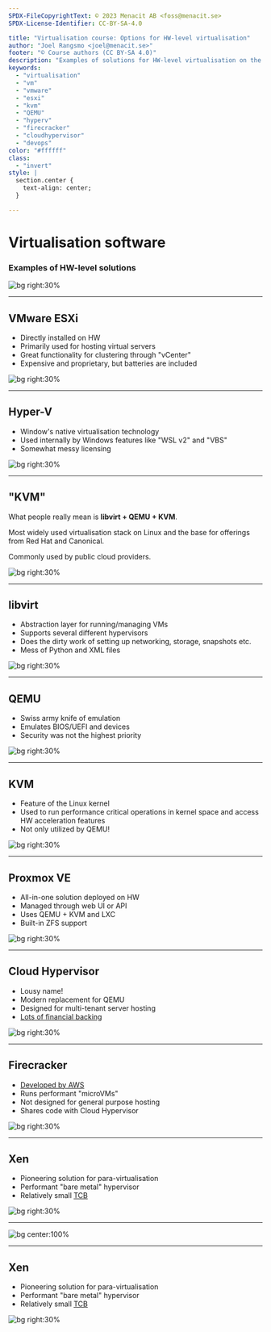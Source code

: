 ```yaml
---
SPDX-FileCopyrightText: © 2023 Menacit AB <foss@menacit.se>
SPDX-License-Identifier: CC-BY-SA-4.0

title: "Virtualisation course: Options for HW-level virtualisation"
author: "Joel Rangsmo <joel@menacit.se>"
footer: "© Course authors (CC BY-SA 4.0)"
description: "Examples of solutions for HW-level virtualisation on the market"
keywords:
  - "virtualisation"
  - "vm"
  - "vmware"
  - "esxi"
  - "kvm"
  - "QEMU"
  - "hyperv"
  - "firecracker"
  - "cloudhypervisor"
  - "devops"
color: "#ffffff"
class:
  - "invert"
style: |
  section.center {
    text-align: center;
  }

---
```

<!-- _footer: "%ATTRIBUTION_PREFIX% ETC Project (CC0 1.0)" -->
# Virtualisation software
### Examples of HW-level solutions

![bg right:30%](images/10-computer_man.jpg)

<!--
- So far everything we've covered applies more or less to both HW-level and OS-level virtualisation

- We've been quite soft and general, this section will be more technical

- Remind students to ask questions if things are unclear
-->

---
<!-- _footer: "%ATTRIBUTION_PREFIX% Martin Fisch (CC BY 2.0)" -->
## VMware ESXi
- Directly installed on HW
- Primarily used for hosting virtual servers
- Great functionality for clustering through "vCenter"
- Expensive and proprietary, but batteries are included

![bg right:30%](images/10-bees.jpg)

<!--
- ESXI is installed on HW just like you would a Linux distribution

- Hypervisor cluster is controlled by vCenter

- Live migration, vSwitch and vSAN makes setting up highly availble hypervisor clusters easy

- Decent choice for SMBs with limited IT staff and high availability requirements

- "No one ever got fired for buying VMware"
-->

---
<!-- _footer: "%ATTRIBUTION_PREFIX% Daniel Oliva Barbero (CC BY 2.0)" -->
## Hyper-V
- Window's native virtualisation technology
- Used internally by Windows features like "WSL v2" and "VBS"
- Somewhat messy licensing

![bg right:30%](images/10-vapor_windows.jpg)

<!--
- Built in to Windows

- VM manager (similar to Virtualbox) can be activated as a Windows feature

- Requires Windows 10 Pro/Enterprise or Windows 11 Pro. Included in Windows Server, but you often
need to pay per VMs and/or CPU cores. It's boring.

- Was quite late to enter the game and even later to become a competitive option, but works alright
for both Windows and Linux guests these days

- WSL == Windows Subsystem For Linux, ability to run Linux distros in highly integrated VMs

- Clarify that this applies to WSL version 2, not WSL version 1 which is OS-level virtualisation

- VBS == Virtualisation Based Security, examples are Cred Guard, Drive Guard and old Edge sandbox

- VBS uses security properties provided by virtualisation and related HW features without running
traditional OSes in VMs
-->

---
<!-- _footer: "%ATTRIBUTION_PREFIX% Maja Dumat (CC BY 2.0)" -->
## "KVM"
What people really mean is
**libvirt + QEMU + KVM**.  
  
Most widely used virtualisation stack
on Linux and the base for offerings
from Red Hat and Canonical.

Commonly used by public cloud providers.

![bg right:30%](images/10-tunnel.jpg)

<!--
- People use the term KVM incorrectly

- Several different software components make up what people refer to

- For a long while this was the most common solution for virtualisation on Linux servers

- Red Hat makes RHEL (which Centos/Alma Linux/Rocky Linux is based on) and sponsors Fedora

- Canonical makes Ubuntu

Segue: Let's break these components down and see what purpose they serve
-->

---
<!-- _footer: "%ATTRIBUTION_PREFIX% Pedro Ribeiro Simões (CC BY 2.0)" -->
## libvirt
- Abstraction layer for running/managing VMs
- Supports several different hypervisors
- Does the dirty work of setting up networking, storage, snapshots etc.
- Mess of Python and XML files

![bg right:30%](images/10-cables.jpg)

<!--
- If you have used virt-manager or virsh, you've used libvirt

- Most often a client (such as virsh) talks to libvirtd running as a system service

- Handles a lot of the Grunt work, configures routing/NAT rules etc.

- The project shows it's age
-->

---
<!-- _footer: "%ATTRIBUTION_PREFIX% Martin Fisch (CC BY 2.0)" -->
## QEMU
- Swiss army knife of emulation
- Emulates BIOS/UEFI and devices
- Security was not the highest priority

![bg right:30%](images/10-mountains.jpg)

<!--
- QEMU is very flexible, it can emulate obscure CPU architectures and ancient floppy devices

- Most OSes expect a BIOS, hardware devices, etc: QEMU emulates several kinds of these depending
on the OS's needs.

- QEMU's primary goal (at least initially) was to be a somewhat fast and very flexible solution
for emulation. These days, it's primarily used to run server VMs in data centers which is quite
far from this initial goal.

- It's a bit like the "Good/Cheap/Fast"-rule, you need lots of code to implement all these
features and options - lots of code means high risk for bugs, worst case security vulnerabilities

- A great example is the "Venom" VM escape vuln (https://en.wikipedia.org/wiki/VENOM), which
affected code used to emulate a floppy device which was enabled in most (every?) guest. Most users
in the current century probably never needed this feature, but it still was available.
-->

---
<!-- _footer: "%ATTRIBUTION_PREFIX% Aka Tman (CC BY 2.0)" -->
## KVM
- Feature of the Linux kernel
- Used to run performance critical operations in kernel space and access HW acceleration features
- Not only utilized by QEMU!

![bg right:30%](images/10-mosaic.jpg)

<!--
- What makes QEMU become fast and usable, fully emulating a CPU and RAM is very slow

- Not only used by QEMU, as we are about to see

Segue: Before we get into other users of KVM, there is a project that only use two of the
components (not libvirt)
-->

---
<!-- _footer: "%ATTRIBUTION_PREFIX% Masahiko Ohkubo (CC BY 2.0)" -->
## Proxmox VE
- All-in-one solution deployed on HW
- Managed through web UI or API
- Uses QEMU + KVM and LXC
- Built-in ZFS support

![bg right:30%](images/10-ascii_x.jpg)

<!--
- Makes use of QEMU and KVM, but not libvirt as it is a bit of a mess

- Basically same installation procedure as for ESXI

- Supports automation through API: Terraform and Ansible can use this

- Besides HW-level VMs it can run lightweight OS-level using LXC, more about that later

- Includes out-of-the-box support for ZFS, which provides great software RAID, snapshots and
data corruption detection among other things

- Supports many of the same clustering features as VMware ESXI, but not nearly as polished

- Great for a similar usecases as ESXI, also for home labs - it's FOSS!
-->

---
<!-- _footer: "%ATTRIBUTION_PREFIX% Edd Thomas (CC BY 2.0)" -->
## Cloud Hypervisor
- Lousy name!
- Modern replacement for QEMU
- Designed for multi-tenant server hosting
- [Lots of financial backing](https://www.cloudhypervisor.org/#Get%20Involved)

![bg right:30%](images/10-nixie_tube.jpg)

<!--
- Initially developed by Intel, but know governed by the Linux Foundation

- Main focus is not to run everything like QEMU, but run modern server OSes

- Supports Linux and since somewhat recently the latest Windows Server

- Priorities are security and performance, not flexibility

- Development is sponsored by several (and in some cases competing companies), such as Intel, ARM,
AMD, Microsoft, ByteDance (developers of Tiktok) and Alibaba (probably largest non-US cloud)

- Uses KVM on Linux to make things fast!

- Will likely be a reasonable replacement for libvirt + QEMU for most users soon

Segue: Another user of KVM is Firecracker
-->

---
<!-- _footer: "%ATTRIBUTION_PREFIX% Martin Fisch (CC BY 2.0)" -->
## Firecracker
- [Developed by AWS](https://firecracker-microvm.github.io/#faq)
- Runs performant "microVMs"
- Not designed for general purpose hosting
- Shares code with Cloud Hypervisor

![bg right:30%](images/10-fire.jpg)

<!--
- Firecracker isn't built to run general purpose server operating systems/workloads

- Initially developed for Amazon's FaaS Lambda

- Wanted the speed and low overhead of OS-level virtualisation but security of HW-level

- Both Firecracker and Cloud Hypervisor are written in Rust, which is a language that help
developers make safer and more performant applications. A lot of the low-level code in these
projects share code, resulting in that they make each other better
-->

---
<!-- _footer: "%ATTRIBUTION_PREFIX% Lars Juhl Jensen (CC BY 2.0)" -->
## Xen
- Pioneering solution for para-virtualisation
- Performant "bare metal" hypervisor
- Relatively small [TCB](https://en.wikipedia.org/wiki/Trusted_computing_base)

![bg right:30%](images/10-panda.jpg)

<!--
- Originally a research project, released as FOSS in 2003
- High performance with focus on para-virtualisation (more about that later in the course)
- Served as the base for AWS instances (now days they seem to use KVM more and more)

Segue: Xen has an interesting design and is quite different from QEMU + KVM....
-->

---
<!-- _footer: "%ATTRIBUTION_PREFIX% Scsami (CC0 1.0)" -->
![bg center:100%](images/10-hypervisor_types.jpg)

<!--
- https://en.wikipedia.org/wiki/Hypervisor#Classification

- https://wiki.xenproject.org/wiki/Xen_Project_Beginners_Guide

- TODO: Add better speaker notes for this somewhat complicated topic
-->

---
<!-- _footer: "%ATTRIBUTION_PREFIX% Lars Juhl Jensen (CC BY 2.0)" -->
## Xen
- Pioneering solution for para-virtualisation
- Performant "bare metal" hypervisor
- Relatively small [TCB](https://en.wikipedia.org/wiki/Trusted_computing_base)

![bg right:30%](images/10-panda.jpg)

<!--
- TCB == Trusted Computing Base, HW and SW that if compromised could affect the overall security
of a system. Kernel level software, such as drivers, and components with firmware often have more
or less unrestricted access to memory, so a compromise of them could allow an attacker to gain
full control of all software running on the machine

- Having a small TCB is desirable as less code is easier to test and audit for security issues

- As Xen acts as a thin layer and lots of functionality normally associated with a virtual machine
manager is delegated to dom0 (the privileged VM used to manage the system and other VMs), Xen has
a relatively small TCB

- If you wanna try it out, the easiest way is probably to install XCP-NG (https://xcp-ng.org/)

Segue: Due to these properties, Xen was chosen as the virtualisation technology for Qubes OS...
-->
